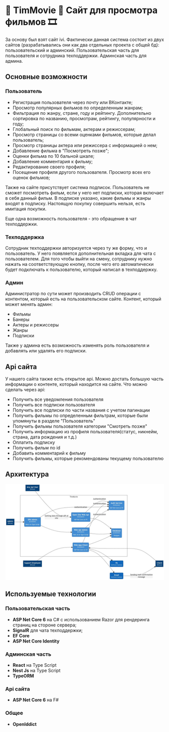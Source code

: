 # 🎊 TimMovie 🎊 Сайт для просмотра фильмов 🎞️
За основу был взят сайт ivi. Фактически данная система состоит из двух сайтов (разрабатывались они как два отдельных проекта с общей бд): пользовательский и админский. 
Пользовательская часть для пользователя и сотрудника техподдержки. Админская часть для админа.

## Основные возможности
### Пользователь
- Регистрация пользователя через почту или ВКонтакте;
- Просмотр популярных фильмов по определенным жанрам;
- Фильтрация по жанру, стране, году и рейтингу. Дополнительно сортировка по названию, просмотрам, рейтингу, популярности и году;
- Глобальный поиск по фильмам, актерам и режиссерам;
- Просмотр страницы со всеми оценками фильмов, которые делал пользователь;
- Просмотр страницы актера или режиссера с информацией о нем;
- Добавление фильма в "Посмотреть позже";
- Оценки фильма по 10 бальной шкале;
- Добавление комментария к фильму;
- Редактирование своего профиля;
- Посещение профиля другого пользователя. Просмотр всех его оценок фильмов;

Также на сайте присутствует система подписок. Пользователь не сможет посмотреть фильм, если у него нет подписки, которая включает в себя данный фильм. В подписке указано, какие фильмы и жанры  входят в подписку. Настоящую покупку совершить нельзя, есть имитация покупки. 

Еще одна возможность пользователя - это обращение в чат техподдержки. 

### Техподдержка 
Сотрудник техподдержки авторизуется через ту же форму, что и пользователь. У него появляется дополнительная вкладка для чата с пользователем. Для того чтобы выйти на смену, сотруднику нужно нажать на соответствующую кнопку, после чего его автоматически будет подключать к пользователю, который написал в техподдержку.
 
### Админ
Администратор по сути может производить CRUD операции с контентом, который есть на пользовательском сайте.
Контент, который может менять админ:
- Фильмы
- Банеры
- Актеры и режиссеры
- Жанры 
- Подписки

Также у админа есть возможность изменять роль пользователя и добавлять или удалять его подписки. 

## Api сайта 
У нашего сайта также есть открытое api.  Можно достать большую часть информации о контенте, который находится на сайте.
Что можно сделать через аpi:
- Получить все уведомления пользователя
- Получить все подписки пользователя
- Получить все подписки по части названия с учетом пагинации
- Получить фильмы по определенным фильтрам, которые были упомянуты в разделе "Пользователь"
- Получить фильмы пользователя категории "Смотреть позже"
- Получить информацию из профиля пользователя(статус, никнейм, страна, дата рождения и т.д.)
- Оплатить подписку
- Получить фильм по id
- Добавить комментарий к фильму
- Получить фильмы, которые рекомендованы текущему пользователю

## Архитектура
![Архитектура](/Docs/architectureApp.jpg)

## Используемые технологии
### Пользовательская часть
- **ASP Net Core 6** на C# с использованием Razor для рендеринга страниц на стороне сервера;
- **SignalR** для чата техподдержки;
- **EF Core**
-  **ASP Net Core Identity**

### Админская часть
- **React** на Type Script
- **Nest Js** на Type Script
- **TypeORM**

### Api сайта
- **ASP Net Core 6** на F#

### Общее
- **OpenIddict**
